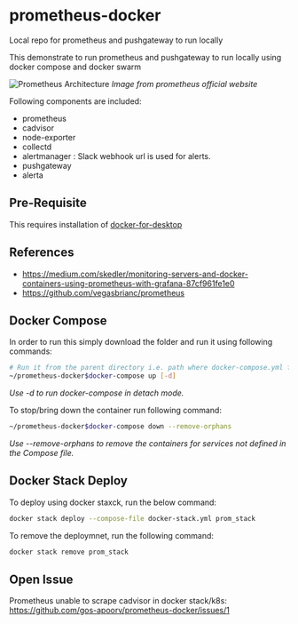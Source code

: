 # prometheus-docker

Local repo for prometheus and pushgateway to run locally

This demonstrate to run prometheus and pushgateway to  run locally using docker compose and docker swarm

![Prometheus Architecture](https://prometheus.io/assets/architecture.png)
*Image from prometheus official website*

Following components are included:

* prometheus
* cadvisor
* node-exporter
* collectd
* alertmanager : Slack webhook url is used for alerts.
* pushgateway
* alerta

## Pre-Requisite

This requires installation of [docker-for-desktop](https://www.docker.com/products/docker-desktop)

## References

* <https://medium.com/skedler/monitoring-servers-and-docker-containers-using-prometheus-with-grafana-87cf961fe1e0>
* <https://github.com/vegasbrianc/prometheus>

## Docker Compose

In order to run this simply download the folder and run it using following commands:

```bash
# Run it from the parent directory i.e. path where docker-compose.yml file exists
~/prometheus-docker$docker-compose up [-d]
```

 *Use -d to run docker-compose in detach mode.*

To stop/bring down the container run following command:

```bash
~/prometheus-docker$docker-compose down --remove-orphans
```

*Use --remove-orphans to remove the containers for services not defined in the Compose file.*

## Docker Stack Deploy

To deploy using docker staxck, run the below command:

```bash
docker stack deploy --compose-file docker-stack.yml prom_stack
```

To remove the deploymnet, run the following command:

```bash
docker stack remove prom_stack
```

## Open Issue

Prometheus unable to scrape cadvisor in docker stack/k8s:  <https://github.com/gos-apoorv/prometheus-docker/issues/1>

